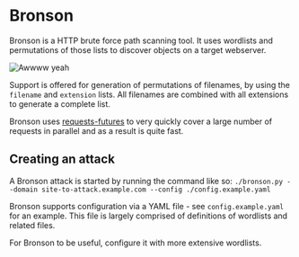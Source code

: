 Bronson
========

Bronson is a HTTP brute force path scanning tool. It uses wordlists
and permutations of those lists to discover objects on a target
webserver.

![Awwww yeah](https://i1.wp.com/25.media.tumblr.com/0cd5774d2d0b90ae6446b244bb027952/tumblr_mmb6cfL5NM1r4in5yo1_400.gif)

Support is offered for generation of permutations of filenames, by
using the ```filename``` and ```extension``` lists. All filenames are
combined with all extensions to generate a complete list.

Bronson uses [requests-futures](https://github.com/ross/requests-futures) to very quickly cover a large number of requests in parallel and as a result is quite fast.

Creating an attack
--------

A Bronson attack is started by running the command like so:
```./bronson.py --domain site-to-attack.example.com --config ./config.example.yaml```

Bronson supports configuration via a YAML file - see
```config.example.yaml``` for an example. This file is largely
comprised of definitions of wordlists and related files.

For Bronson to be useful, configure it with more extensive wordlists.
